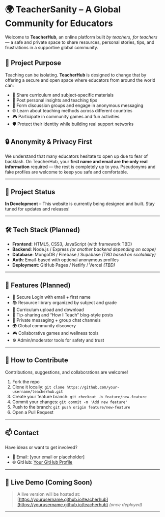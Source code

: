 # 🌍 TeacherSanity – A Global Community for Educators

Welcome to **TeacherHub**, an online platform built *by teachers, for teachers* — a safe and private space to share resources, personal stories, tips, and frustrations in a supportive global community.

## 🎯 Project Purpose

Teaching can be isolating. **TeacherHub** is designed to change that by offering a secure and open space where educators from around the world can:
- 🤝 Share curriculum and subject-specific materials
- 🧠 Post personal insights and teaching tips
- 💬 Form discussion groups and engage in anonymous messaging
- 🌐 Learn about teaching methods across different countries
- 🎮 Participate in community games and fun activities
- 🛡️ Protect their identity while building real support networks

## 🔒 Anonymity & Privacy First

We understand that many educators hesitate to open up due to fear of backlash. On TeacherHub, your **first name and email are the only real information** required — the rest is completely up to you. Pseudonyms and fake profiles are welcome to keep you safe and comfortable.

---

## 🚧 Project Status

**In Development** – This website is currently being designed and built. Stay tuned for updates and releases!

---

## 🛠️ Tech Stack (Planned)

- **Frontend**: HTML5, CSS3, JavaScript (with framework TBD)
- **Backend**: Node.js / Express *(or another backend depending on scope)*
- **Database**: MongoDB / Firebase / Supabase *(TBD based on scalability)*
- **Auth**: Email-based with optional anonymous profiles
- **Deployment**: GitHub Pages / Netlify / Vercel *(TBD)*

---

## 📁 Features (Planned)

- 🔐 Secure Login with email + first name
- 📚 Resource library organized by subject and grade
- 📝 Curriculum upload and download
- 🧩 Tip-sharing and “How I Teach” blog-style posts
- 💬 Private messaging + group chat channels
- 🌍 Global community discovery
- 🎮 Collaborative games and wellness tools
- ⚙️ Admin/moderator tools for safety and trust

---

## 🌱 How to Contribute

Contributions, suggestions, and collaborations are welcome!

1. Fork the repo
2. Clone it locally: `git clone https://github.com/your-username/teacherhub.git`
3. Create your feature branch: `git checkout -b feature/new-feature`
4. Commit your changes: `git commit -m 'Add new feature'`
5. Push to the branch: `git push origin feature/new-feature`
6. Open a Pull Request

---

## 📫 Contact

Have ideas or want to get involved?

- 📧 Email: [your email or placeholder]
- 🌐 GitHub: [Your GitHub Profile](https://github.com/your-username)

---

## 📎 Live Demo (Coming Soon)

> A live version will be hosted at: [https://yourusername.github.io/teacherhub](https://yourusername.github.io/teacherhub) *(once deployed)*

---
